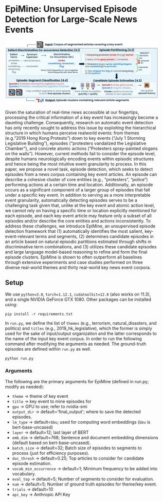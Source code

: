 # EpiMine: Unsupervised Episode Detection for Large-Scale News Events
<!--<br>Priyanka Kargupta, Yunyi Zhang, Yizhu Jiao, Siru Ouyang, Jiawei Han</a>-->
![Framework Diagram of EpiMine](https://github.com/pkargupta/epimine/blob/main/framework.png?raw=true)

Given the saturation of real-time news accessible at our fingertips, processing the critical information of a key event has increasingly become a daunting challenge. Consequently, research on automatic event detection has only recently sought to address this issue by exploiting the hierarchical structure in which humans perceive realworld events: from themes (e.g.“2019 Hong Kong Protests”) down to key events (“July 1 Storming Legislative Building”), episodes (“protesters vandalized the Legislative Chamber”), and concrete atomic actions (“Protesters spray-painted slogans on the walls”). However, current methods fail to consider the episode level, despite humans neurologically encoding events within episodic structures and hence being the most intuitive event granularity to process. In this paper, we propose a novel task, episode detection, which seeks to detect episodes from a news corpus containing key event articles. An episode can describe a cohesive cluster of core entities (e.g., “protesters”, “police”) performing actions at a certain time and location. Additionally, an episode occurs as a significant component of a larger group of episodes that fall under a specific key event. In addition to serving as a more interpretable event granularity, automatically detecting episodes serves to be a challenging task given that, unlike at the key event and atomic action level, we cannot rely on having a specific time or location explicitly mentioned for each episode, and each key event article may feature only a subset of all episodes and/or describe the core entities and actions inconsistently. To address these challenges, we introduce EpiMine, an unsupervised episode detection framework that (1) automatically identifies the most salient, key-event-relevant terms and segments, (2) determines candidate episodes in an article based on natural episodic partitions estimated through shifts in discriminative term combinations, and (3) utilizes these candidate episodes and large language model-based reasoning to refine and form the final episode clusters. EpiMine is shown to often outperform all baselines through extensive experiments and case studies performed on three diverse real-world themes and thirty real-world key news event corpora.

## Setup
We use `python=3.8`, `torch=1.12.1`, `cudatoolkit=12.0` (also works on 11.3), and a single NVIDIA GeForce GTX 1080. Other packages can be installed using:
```
pip install -r requirements.txt
```

In `run.py`, we define the list of `themes` (e.g., terrorism, natural_disasters, and politics) and `titles` (e.g., 2019_hk_legislative), which the former is simply used for the sake of input/output organization and the latter corresponds to the name of the input key event corpus. In order to run the following command after modifying the arguments as needed. The ground-truth episodes are defined within `run.py` as well.

```
python run.py
```
### Arguments
The following are the primary arguments for EpiMine (defined in run.py; modify as needed):

- `theme` $\rightarrow$ theme of key event
- `title` $\rightarrow$ key event to mine episodes for
- `gpu` $\rightarrow$ GPU to use; refer to nvidia-smi
- `output_dir` $\rightarrow$ default='final_output'; where to save the detected episodes.
- `lm_type` $\rightarrow$ default=`bbu`; used for computing word embeddings (`bbu` is bert-base-uncased)
- `layer` $\rightarrow$ default=12; last layer of BERT 
- `emb_dim` $\rightarrow$ default=768; Sentence and document embedding dimensions (default based on bert-base-uncased).
- `batch_size` $\rightarrow$ default=32; Batch size of episodes to segments to process (just for efficiency purposes).
- `doc_thresh` $\rightarrow$ default=0.25; Top articles to consider for candidate episode estimation.
- `vocab_min_occurrence` $\rightarrow$ default=1; Minimum frequency to be added into vocabulary.
- `eval_top` $\rightarrow$ default=5; Number of segments to consider for evaluation.
- `num` $\rightarrow$ default=5; Number of ground truth episodes for theme/key event.
- `trials` $\rightarrow$ default=10
- `api_key` $\rightarrow$ Anthropic API Key